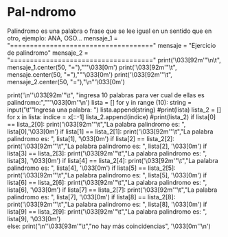 # Pal-ndromo
Palíndromo es una palabra o frase que se lee igual en un sentido que en otro, ejemplo: ANA, OSO...
mensaje_1 = "===================================="
mensaje = "Ejercicio de palíndromo"
mensaje_2 = "===================================="
print('\033[92m'"\n\t", mensaje_1.center(50, "="),""'\033[0m')
print('\033[92m'"\t", mensaje.center(50, "="),""'\033[0m')
print('\033[92m'"\t", mensaje_2.center(50, "="),"\n"'\033[0m')

print('\n''\033[92m'"\t", "ingresa 10 palabras para ver cual de ellas es palíndromo:",""'\033[0m''\n')
lista = []
for y in range (10):
    string = input('\t'"Ingresa una palabra: ")
    lista.append(string)
#print(lista)
lista_2 = []
for x in lista:
    indice = x[::-1]
    lista_2.append(indice)
#print(lista_2)
if lista[0] == lista_2[0]:
    print('\033[92m'"\t","La palabra palindromo es: ", lista[0],'\033[0m')
if lista[1] == lista_2[1]:
    print('\033[92m'"\t","La palabra palindromo es: ", lista[1], '\033[0m')
if lista[2] == lista_2[2]:
    print('\033[92m'"\t","La palabra palindromo es: ", lista[2], '\033[0m')
if lista[3] == lista_2[3]:
    print('\033[92m'"\t","La palabra palindromo es: ", lista[3], '\033[0m')
if lista[4] == lista_2[4]:
    print('\033[92m'"\t","La palabra palindromo es: ", lista[4], '\033[0m')
if lista[5] == lista_2[5]:
    print('\033[92m'"\t","La palabra palindromo es: ", lista[5], '\033[0m')
if lista[6] == lista_2[6]:
    print('\033[92m'"\t","La palabra palindromo es: ", lista[6], '\033[0m')
if lista[7] == lista_2[7]:
    print('\033[92m'"\t","La palabra palindromo es: ", lista[7], '\033[0m')
if lista[8] == lista_2[8]:
    print('\033[92m'"\t","La palabra palindromo es: ", lista[8], '\033[0m')
if lista[9] == lista_2[9]:
    print('\033[92m'"\t","La palabra palindromo es: ", lista[9], '\033[0m')    
else:
    print('\n''\033[93m'"\t","no hay más coincidencias", '\033[0m''\n')
